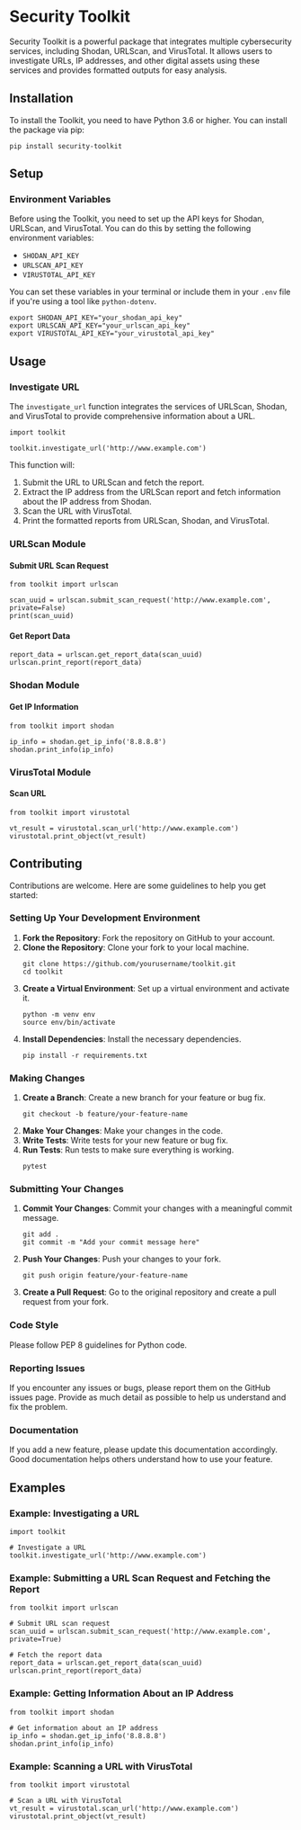 # Security Toolkit

Security Toolkit is a powerful package that integrates multiple cybersecurity services, including Shodan, URLScan, and VirusTotal. It allows users to investigate URLs, IP addresses, and other digital assets using these services and provides formatted outputs for easy analysis.

## Installation

To install the Toolkit, you need to have Python 3.6 or higher. You can install the package via pip:

```
pip install security-toolkit
```

## Setup

### Environment Variables

Before using the Toolkit, you need to set up the API keys for Shodan, URLScan, and VirusTotal. You can do this by setting the following environment variables:

- `SHODAN_API_KEY`
- `URLSCAN_API_KEY`
- `VIRUSTOTAL_API_KEY`

You can set these variables in your terminal or include them in your `.env` file if you're using a tool like `python-dotenv`.

```
export SHODAN_API_KEY="your_shodan_api_key"
export URLSCAN_API_KEY="your_urlscan_api_key"
export VIRUSTOTAL_API_KEY="your_virustotal_api_key"
```

## Usage

### Investigate URL

The `investigate_url` function integrates the services of URLScan, Shodan, and VirusTotal to provide comprehensive information about a URL.

```
import toolkit

toolkit.investigate_url('http://www.example.com')
```

This function will:
1. Submit the URL to URLScan and fetch the report.
2. Extract the IP address from the URLScan report and fetch information about the IP address from Shodan.
3. Scan the URL with VirusTotal.
4. Print the formatted reports from URLScan, Shodan, and VirusTotal.

### URLScan Module

#### Submit URL Scan Request

```
from toolkit import urlscan

scan_uuid = urlscan.submit_scan_request('http://www.example.com', private=False)
print(scan_uuid)
```

#### Get Report Data

```
report_data = urlscan.get_report_data(scan_uuid)
urlscan.print_report(report_data)
```

### Shodan Module

#### Get IP Information

```
from toolkit import shodan

ip_info = shodan.get_ip_info('8.8.8.8')
shodan.print_info(ip_info)
```

### VirusTotal Module

#### Scan URL

```
from toolkit import virustotal

vt_result = virustotal.scan_url('http://www.example.com')
virustotal.print_object(vt_result)
```

## Contributing

Contributions are welcome. Here are some guidelines to help you get started:

### Setting Up Your Development Environment

1. **Fork the Repository**: Fork the repository on GitHub to your account.
2. **Clone the Repository**: Clone your fork to your local machine.
   ```
   git clone https://github.com/yourusername/toolkit.git
   cd toolkit
   ```
3. **Create a Virtual Environment**: Set up a virtual environment and activate it.
   ```
   python -m venv env
   source env/bin/activate
   ```
4. **Install Dependencies**: Install the necessary dependencies.
   ```
   pip install -r requirements.txt
   ```

### Making Changes

1. **Create a Branch**: Create a new branch for your feature or bug fix.
   ```
   git checkout -b feature/your-feature-name
   ```
2. **Make Your Changes**: Make your changes in the code.
3. **Write Tests**: Write tests for your new feature or bug fix.
4. **Run Tests**: Run tests to make sure everything is working.
   ```
   pytest
   ```

### Submitting Your Changes

1. **Commit Your Changes**: Commit your changes with a meaningful commit message.
   ```
   git add .
   git commit -m "Add your commit message here"
   ```
2. **Push Your Changes**: Push your changes to your fork.
   ```
   git push origin feature/your-feature-name
   ```
3. **Create a Pull Request**: Go to the original repository and create a pull request from your fork.

### Code Style

Please follow PEP 8 guidelines for Python code.

### Reporting Issues

If you encounter any issues or bugs, please report them on the GitHub issues page. Provide as much detail as possible to help us understand and fix the problem.

### Documentation

If you add a new feature, please update this documentation accordingly. Good documentation helps others understand how to use your feature.

## Examples

### Example: Investigating a URL

```
import toolkit

# Investigate a URL
toolkit.investigate_url('http://www.example.com')
```

### Example: Submitting a URL Scan Request and Fetching the Report

```
from toolkit import urlscan

# Submit URL scan request
scan_uuid = urlscan.submit_scan_request('http://www.example.com', private=True)

# Fetch the report data
report_data = urlscan.get_report_data(scan_uuid)
urlscan.print_report(report_data)
```

### Example: Getting Information About an IP Address

```
from toolkit import shodan

# Get information about an IP address
ip_info = shodan.get_ip_info('8.8.8.8')
shodan.print_info(ip_info)
```

### Example: Scanning a URL with VirusTotal

```
from toolkit import virustotal

# Scan a URL with VirusTotal
vt_result = virustotal.scan_url('http://www.example.com')
virustotal.print_object(vt_result)
```
